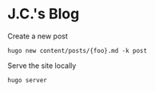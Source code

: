 # J.C.'s Blog

Create a new post

`hugo new content/posts/{foo}.md -k post`

Serve the site locally

`hugo server`